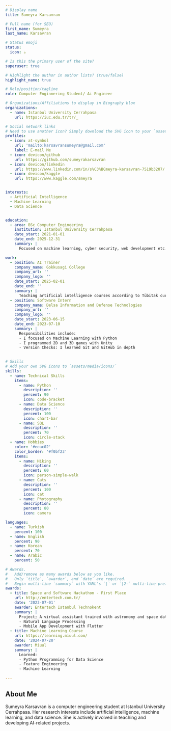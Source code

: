 ```yaml
---
# Display name
title: Sumeyra Karsavran

# Full name (for SEO)
first_name: Sumeyra
last_name: Karsavran

# Status emoji
status:
  icon: ☕️

# Is this the primary user of the site?
superuser: true

# Highlight the author in author lists? (true/false)
highlight_name: true

# Role/position/tagline
role: Computer Enginnering Student/ Ai Engineer

# Organizations/Affiliations to display in Biography blox
organizations:
  - name: Istanbul University Cerrahpasa
    url: https://iuc.edu.tr/tr/_

# Social network links
# Need to use another icon? Simply download the SVG icon to your `assets/media/icons/` folder.
profiles:
  - icon: at-symbol
    url: 'mailto:karsavransumeyra@gmail.com'
    label: E-mail Me
  - icon: devicon/github
    url: https://github.com/sumeyrakarsavran
  - icon: devicon/linkedin
    url: https://www.linkedin.com/in/s%C3%BCmeyra-karsavran-7519b3207/
  - icon: devicon/kaggle
    url: https://www.kaggle.com/smeyra


interests:
  - Artificial Intelligence
  - Machine Learning
  - Data Science


education:
  - area: BSc Computer Engineering
    institution: Istanbul University Cerrahpasa
    date_start: 2021-01-01
    date_end: 2025-12-31
    summary: |
      Focused on machine learning, cyber security, web development etc.

work:
  - position: AI Trainer
    company_name: Gokkusagi College
    company_url: ''
    company_logo: ''
    date_start: 2025-02-01
    date_end: ''
    summary: |
      Teaching artificial intelligence courses according to Tübitak curriculum.
  - position: Software Intern
    company_name: Delsa Information and Defense Technologies
    company_url: ''
    company_logo: ''
    date_start: 2023-06-15
    date_end: 2023-07-10
    summary: |
      Responsibilities include:
      - I focused on Machine Learning with Python
      - I programmed 2D and 3D games with Unity
      - Version Checks: I learned Git and GitHub in depth

    
# Skills
# Add your own SVG icons to `assets/media/icons/`
skills:
  - name: Technical Skills
    items:
      - name: Python
        description: ''
        percent: 90
        icon: code-bracket
      - name: Data Science
        description: ''
        percent: 100
        icon: chart-bar
      - name: SQL
        description: ''
        percent: 70
        icon: circle-stack
  - name: Hobbies
    color: '#eeac02'
    color_border: '#f0bf23'
    items:
      - name: Hiking
        description: ''
        percent: 60
        icon: person-simple-walk
      - name: Cats
        description: ''
        percent: 100
        icon: cat
      - name: Photography
        description: ''
        percent: 80
        icon: camera

languages:
  - name: Turkish
    percent: 100
  - name: English
    percent: 90
  - name: Korean
    percent: 70
  - name: Arabic
    percent: 50

# Awards.
#   Add/remove as many awards below as you like.
#   Only `title`, `awarder`, and `date` are required.
#   Begin multi-line `summary` with YAML's `|` or `|2-` multi-line prefix and indent 2 spaces below.
awards:
  - title: Space and Software Hackathon - First Place
    url: http://entertech.com.tr/
    date: '2023-07-01'
    awarder: Entertech Istanbul Technokent
    summary: |
      Project; A virtual assistant trained with astronomy and space data for astronauts, where astronauts can consult, as well as get information or chat about the spacecraft. 
      - Natural Language Processing 
      - Mobile App Development with Flutter 
  - title: Machine Learning Course
    url: https://learning.miuul.com/
    date: '2024-07-20'
    awarder: Miuul
    summary: |
      Learned:
      - Python Programming for Data Science 
      - Feature Engineering 
      - Machine Learning
 
---
```

## About Me

Sumeyra Karsavran is a computer engineering student at Istanbul University Cerrahpasa. Her research interests include artificial intelligence, machine learning, and data science. She is actively involved in teaching and developing AI-related projects.
